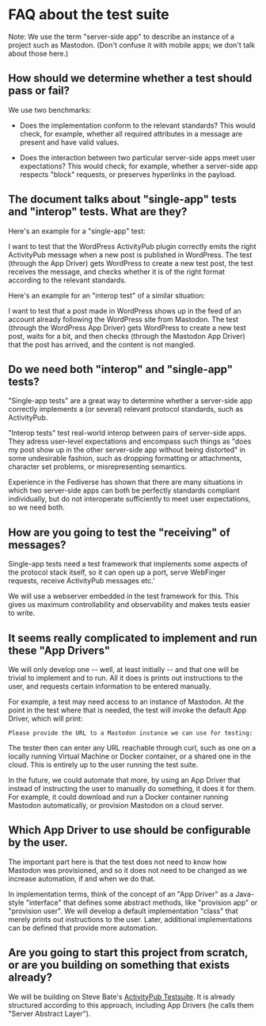# FAQ about the test suite

Note: We use the term "server-side app" to describe an instance of a project such as
Mastodon. (Don't confuse it with mobile apps; we don't talk about those here.)

## How should we determine whether a test should pass or fail?

We use two benchmarks:

* Does the implementation conform to the relevant standards? This would check, for example,
  whether all required attributes in a message are present and have valid values.

* Does the interaction between two particular server-side apps meet user expectations?
  This would check, for example, whether a server-side app respects "block" requests,
  or preserves hyperlinks in the payload.

## The document talks about "single-app" tests and "interop" tests. What are they?

Here's an example for a "single-app" test:

I want to test that the WordPress ActivityPub plugin correctly emits the right ActivityPub
message when a new post is published in WordPress. The test (through the App Driver)
gets WordPress to create a new test post, the test receives the message, and checks
whether it is of the right format according to the relevant standards.

Here's an example for an "interop test" of a similar situation:

I want to test that a post made in WordPress shows up in the feed of an account
already following the WordPress site from Mastodon. The test (through the WordPress App
Driver) gets WordPress to create a new test post, waits for a bit, and then checks
(through the Mastodon App Driver) that the post has arrived, and the content is
not mangled.

## Do we need both "interop" and "single-app" tests?

"Single-app tests" are a great way to determine whether a server-side app correctly implements
a (or several) relevant protocol standards, such as ActivityPub.

"Interop tests" test real-world interop between pairs of server-side apps. They adress
user-level expectations and encompass such things as "does my post show up in the other
server-side app without being distorted" in some undesirable fashion, such as dropping
formatting or attachments, character set problems, or misrepresenting semantics.

Experience in the Fediverse has shown that there are many situations in which two
server-side apps can both be perfectly standards compliant individually, but do
not interoperate sufficiently to meet user expectations, so we need both.

## How are you going to test the "receiving" of messages?

Single-app tests need a test framework that implements some aspects of the protocol
stack itself, so it can open up a port, serve WebFinger requests, receive
ActivityPub messages etc.'

We will use a webserver embedded in the test framework for this. This gives us maximum
controllability and observability and makes tests easier to write.

## It seems really complicated to implement and run these "App Drivers"

We will only develop one -- well, at least initially -- and that one will be trivial
to implement and to run. All it does is prints out instructions to the user, and
requests certain information to be entered manually.

For example, a test may need access to an instance of Mastodon. At the point in the
test where that is needed, the test will invoke the default App Driver, which will
print:

```
Please provide the URL to a Mastodon instance we can use for testing:
```

The tester then can enter any URL reachable through curl, such as one on a locally
running Virtual Machine or Docker container, or a shared one in the cloud. This is entirely
up to the user running the test suite.

In the future, we could automate that more, by using an App Driver that instead of
instructing the user to manually do something, it does it for them. For example,
it could download and run a Docker container running Mastodon automatically,
or provision Mastodon on a cloud server.

## Which App Driver to use should be configurable by the user.

The important part here is that the test does not need to know how Mastodon was
provisioned, and so it does not need to be changed as we increase automation, if and
when we do that.

In implementation terms, think of the concept of an "App Driver" as a Java-style "interface"
that defines some abstract methods, like "provision app" or "provision user". We
will develop a default implementation "class" that merely prints out instructions
to the user. Later, additional implementations can be defined that provide
more automation.

## Are you going to start this project from scratch, or are you building on something that exists already?

We will be building on Steve Bate's [ActivityPub Testsuite](https://github.com/steve-bate/activitypub-testsuite).
It is already structured according to this approach, including App Drivers (he calls them
"Server Abstract Layer").

